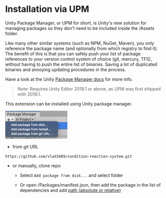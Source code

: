 # Installation via UPM

Unity Package Manager, or UPM for short, is Unity's new solution for managing packages so they don't need to be included inside the /Assets folder.

Like many other similar systems (such as NPM, NuGet, Maven), you only reference the package name (and optionally from which registry to find it). The benefit of this is that you can safely push your list of package references to your version control system of choice (git, mercury, TFS), without having to push the entire list of binaries. Saving a lot of duplicated binaries and annoying updating procedures in the process.

Have a look at the Unity [Package Manager docs](https://docs.unity3d.com/Packages/com.unity.package-manager-ui@2.1/manual/index.html) for more info.

>Note: Requires Unity Editor 2018.1 or above, as UPM was first shipped with 2018.1.

This extension can be installed using Unity package manager.

<img src="InstallViaPackageManager.png" width="200"/>

- from git URL
```
https://github.com/vlad3489/condition-reaction-system.git
```
- or manually, clone repo
	- Select `Add package from disk...` and select folder

	- Or open <project>/Packages/manifest.json, then add the package in the list of dependencies and add [path (absolute or relative)](https://docs.unity3d.com/Manual/upm-localpath.html)


